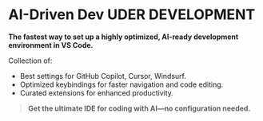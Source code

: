 # AI-Driven Dev UDER DEVELOPMENT

**The fastest way to set up a highly optimized, AI-ready development environment in VS Code.**

Collection of:

- Best settings for GitHub Copilot, Cursor, Windsurf.
- Optimized keybindings for faster navigation and code editing.
- Curated extensions for enhanced productivity.

> **Get the ultimate IDE for coding with AI—no configuration needed.**
